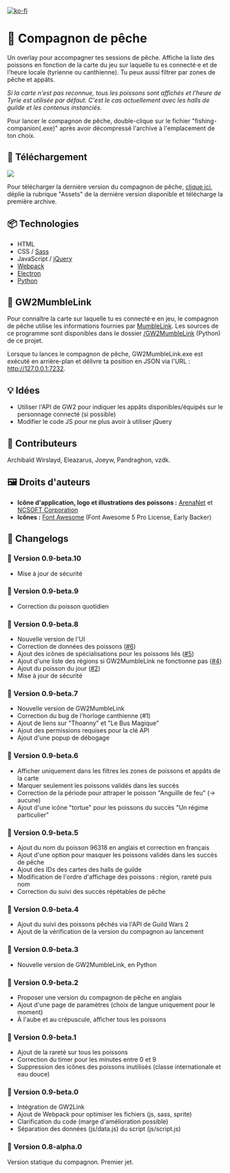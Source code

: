 [![ko-fi](https://ko-fi.com/img/githubbutton_sm.svg)](https://ko-fi.com/thoanny)

# 🎣 Compagnon de pêche

Un overlay pour accompagner tes sessions de pêche. Affiche la liste des poissons en fonction de la carte du jeu sur laquelle tu es connecté·e et de l'heure locale (tyrienne ou canthienne). Tu peux aussi filtrer par zones de pêche et appâts.

*Si la carte n'est pas reconnue, tous les poissons sont affichés et l'heure de Tyrie est utilisée par défaut. C'est le cas actuellement avec les halls de guilde et les contenus instanciés.*

Pour lancer le compagnon de pêche, double-clique sur le fichier "fishing-companion(.exe)" après avoir décompressé l'archive à l'emplacement de ton choix.

## 💾 Téléchargement

[![](https://img.shields.io/github/downloads/thoanny/fishing-companion/total?style=for-the-badge)](https://github.com/thoanny/fishing-companion/releases)

Pour télécharger la dernière version du compagnon de pêche, [clique ici](https://github.com/thoanny/fishing-companion/releases), déplie la rubrique "Assets" de la dernière version disponible et télécharge la première archive.

## 📦 Technologies

* HTML
* CSS / [Sass](https://sass-lang.com/)
* JavaScript / [jQuery](https://jquery.com/)
* [Webpack](https://webpack.js.org/)
* [Electron](https://www.electronjs.org/)
* [Python](https://www.python.org/)

## 🐉 GW2MumbleLink

Pour connaître la carte sur laquelle tu es connecté·e en jeu, le compagnon de pêche utilise les informations fournies par [MumbleLink](https://wiki.guildwars2.com/wiki/API:MumbleLink). Les sources de ce programme sont disponibles dans le dossier [/GW2MumbleLink](https://github.com/thoanny/fishing-companion/tree/main/GW2MumbleLink) (Python) de ce projet.

Lorsque tu lances le compagnon de pêche, GW2MumbleLink.exe est exécuté en arrière-plan et délivre ta position en JSON via l'URL : http://127.0.0.1:7232.

## 💡 Idées

* Utiliser l'API de GW2 pour indiquer les appâts disponibles/équipés sur le personnage connecté (si possible)
* Modifier le code JS pour ne plus avoir à utiliser jQuery

## 💃 Contributeurs

Archibald Wirslayd, Eleazarus, Joeyw, Pandraghon, vzdk.

## 🖼️ Droits d'auteurs

* **Icône d'application, logo et illustrations des poissons :** [ArenaNet](https://www.arena.net/) et [NCSOFT Corporation](https://ncsoft.com/)
* **Icônes :** [Font Awesome](https://fontawesome.com/) (Font Awesome 5 Pro License, Early Backer)

## 📝 Changelogs

### 🔹 Version 0.9-beta.10

* Mise à jour de sécurité

### 🔹 Version 0.9-beta.9

* Correction du poisson quotidien

### 🔹 Version 0.9-beta.8

* Nouvelle version de l'UI
* Correction de données des poissons ([#6](https://github.com/thoanny/fishing-companion/issues/6))
* Ajout des icônes de spécialisations pour les poissons liés ([#5](https://github.com/thoanny/fishing-companion/issues/5))
* Ajout d'une liste des régions si GW2MumbleLink ne fonctionne pas ([#4](https://github.com/thoanny/fishing-companion/issues/4))
* Ajout du poisson du jour ([#2](https://github.com/thoanny/fishing-companion/issues/2))
* Mise à jour de sécurité

### 🔹 Version 0.9-beta.7

* Nouvelle version de GW2MumbleLink
* Correction du bug de l'horloge canthienne (#1)
* Ajout de liens sur "Thoanny" et "Le Bus Magique"
* Ajout des permissions requises pour la clé API
* Ajout d'une popup de débogage

### 🔹 Version 0.9-beta.6

* Afficher uniquement dans les filtres les zones de poissons et appâts de la carte
* Marquer seulement les poissons validés dans les succès
* Correction de la période pour attraper le poisson "Anguille de feu" (-> aucune)
* Ajout d'une icône "tortue" pour les poissons du succès "Un régime particulier"

### 🔹 Version 0.9-beta.5

* Ajout du nom du poisson 96318 en anglais et correction en français
* Ajout d'une option pour masquer les poissons validés dans les succès de pêche
* Ajout des IDs des cartes des halls de guilde
* Modification de l'ordre d'affichage des poissons : région, rareté puis nom
* Correction du suivi des succès répétables de pêche

### 🔹 Version 0.9-beta.4

* Ajout du suivi des poissons pêchés via l'API de Guild Wars 2
* Ajout de la vérification de la version du compagnon au lancement

### 🔹 Version 0.9-beta.3

* Nouvelle version de GW2MumbleLink, en Python

### 🔹 Version 0.9-beta.2

* Proposer une version du compagnon de pêche en anglais
* Ajout d'une page de paramètres (choix de langue uniquement pour le moment)
* À l'aube et au crépuscule, afficher tous les poissons

### 🔹 Version 0.9-beta.1

* Ajout de la rareté sur tous les poissons
* Correction du timer pour les minutes entre 0 et 9
* Suppression des icônes des poissons inutilisés (classe internationale et eau douce)

### 🔹 Version 0.9-beta.0

* Intégration de GW2Link
* Ajout de Webpack pour optimiser les fichiers (js, sass, sprite)
* Clarification du code (marge d'amélioration possible)
* Séparation des données (js/data.js) du script (js/script.js)

### 🔹 Version 0.8-alpha.0

Version statique du compagnon. Premier jet.
